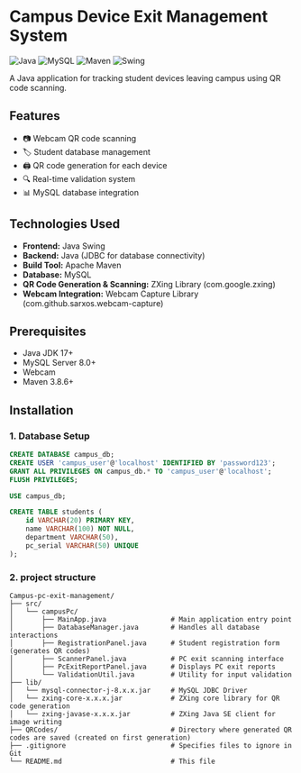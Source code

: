 # Campus Device Exit Management System

![Java](https://img.shields.io/badge/Java-17-blue)
![MySQL](https://img.shields.io/badge/MySQL-8.0-orange)
![Maven](https://img.shields.io/badge/Maven-3.8.6-red)
![Swing](https://img.shields.io/badge/GUI-Swing-yellowgreen)

A Java application for tracking student devices leaving campus using QR code scanning.

## Features

- 📷 Webcam QR code scanning
- 🏷️ Student database management
- 🖨️ QR code generation for each device
- 🔍 Real-time validation system
- 📊 MySQL database integration
## Technologies Used
- **Frontend:** Java Swing
- **Backend:** Java (JDBC for database connectivity)
- **Build Tool:** Apache Maven
- **Database:** MySQL
- **QR Code Generation & Scanning:** ZXing Library (com.google.zxing)
- **Webcam Integration:** Webcam Capture Library (com.github.sarxos.webcam-capture)
## Prerequisites

- Java JDK 17+
- MySQL Server 8.0+
- Webcam
- Maven 3.8.6+

## Installation

### 1. Database Setup

```sql
CREATE DATABASE campus_db;
CREATE USER 'campus_user'@'localhost' IDENTIFIED BY 'password123';
GRANT ALL PRIVILEGES ON campus_db.* TO 'campus_user'@'localhost';
FLUSH PRIVILEGES;

USE campus_db;

CREATE TABLE students (
    id VARCHAR(20) PRIMARY KEY,
    name VARCHAR(100) NOT NULL,
    department VARCHAR(50),
    pc_serial VARCHAR(50) UNIQUE
);
```
### 2. project structure
```
Campus-pc-exit-management/
├── src/
│   └── campusPc/
│       ├── MainApp.java                # Main application entry point
│       ├── DatabaseManager.java        # Handles all database interactions
│       ├── RegistrationPanel.java      # Student registration form (generates QR codes)
│       ├── ScannerPanel.java           # PC exit scanning interface
│       ├── PcExitReportPanel.java      # Displays PC exit reports
│       └── ValidationUtil.java         # Utility for input validation
├── lib/
│   └── mysql-connector-j-8.x.x.jar     # MySQL JDBC Driver
│   └── zxing-core-x.x.x.jar            # ZXing core library for QR code generation
│   └── zxing-javase-x.x.x.jar          # ZXing Java SE client for image writing
├── QRCodes/                            # Directory where generated QR codes are saved (created on first generation)
├── .gitignore                          # Specifies files to ignore in Git
└── README.md                           # This file
```